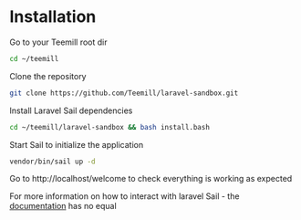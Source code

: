 # Installation

Go to your Teemill root dir
```bash
cd ~/teemill
```

Clone the repository

```bash
git clone https://github.com/Teemill/laravel-sandbox.git
```

Install Laravel Sail dependencies

```bash
cd ~/teemill/laravel-sandbox && bash install.bash
```

Start Sail to initialize the application

```bash
vendor/bin/sail up -d
```

Go to http://localhost/welcome to check everything is working as expected

For more information on how to interact with laravel Sail - the [documentation](https://laravel.com/docs/8.x/sail#executing-sail-commands) has no equal
